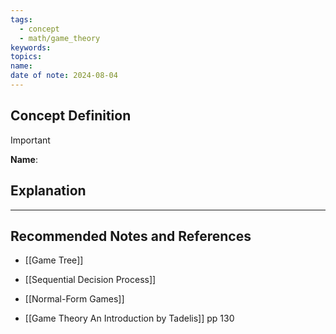 ```yaml
---
tags:
  - concept
  - math/game_theory
keywords: 
topics: 
name: 
date of note: 2024-08-04
---
```


## Concept Definition

>[!important]
>**Name**: 



## Explanation





-----------
##  Recommended Notes and References


- [[Game Tree]]
- [[Sequential Decision Process]]
- [[Normal-Form Games]]


- [[Game Theory An Introduction by Tadelis]] pp 130